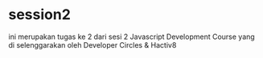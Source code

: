# session2

ini merupakan tugas ke 2 dari sesi 2 Javascript Development Course
yang di selenggarakan oleh Developer Circles & Hactiv8
